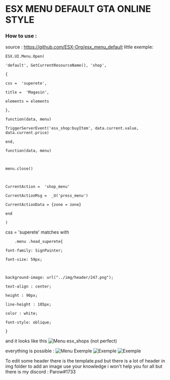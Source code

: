 # ESX MENU DEFAULT GTA ONLINE STYLE


### How to use :

source : https://github.com/ESX-Org/esx_menu_default
little exemple: 

 

    ESX.UI.Menu.Open(
    
    'default', GetCurrentResourceName(), 'shop',
    
    {
    
    css =  'superete',
    
    title =  'Magasin',
    
    elements = elements
    
    },
    
    function(data, menu)
    
    TriggerServerEvent('esx_shop:buyItem', data.current.value, data.current.price)
    
    end,
    
    function(data, menu)
    
      
    
    menu.close()
    
      
    
    CurrentAction =  'shop_menu'
    
    CurrentActionMsg =  _U('press_menu')
    
    CurrentActionData = {zone = zone}
    
    end
    
    )

css = 'superete' matches with 

        .menu .head_superete{
    
    font-family: SignPainter;
    
    font-size: 59px;
    
      
    
    background-image: url("../img/header/247.png");
    
    text-align : center;
    
    height : 90px;
    
    line-height : 105px;
    
    color : white;
    
    font-style: oblique;
    
    }

and it looks like this 
![Menu esx_shops (not perfect)](https://i.gyazo.com/c60d33351078f2c04a606c397e9a704a.png)

everything is possible : 
![Menu Exemple](https://i.gyazo.com/8d2713daca657ce3eab729a03e293df9.png)
![Exemple](https://i.gyazo.com/10df6a7551488e3b5a6741a12afa7946.png)
![Exemple](https://i.gyazo.com/9fd978ab07fdde2e7c68f5fa70555b7f.png)

To edit some header there is the template.psd but there is a lot of header in img folder
to add an image use your knowledge i won't help you for all but there is my discord : Parow#1733
